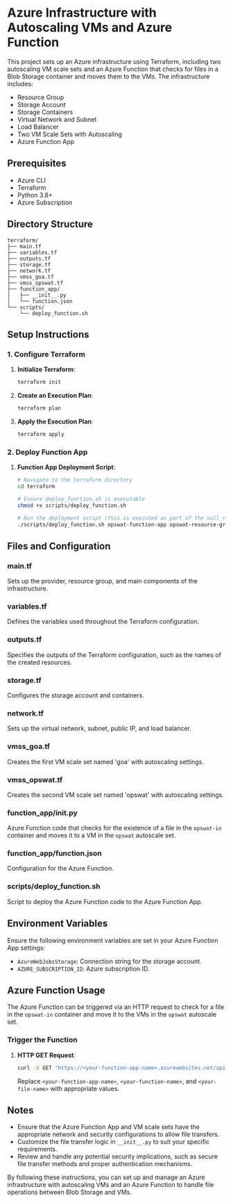 
# Azure Infrastructure with Autoscaling VMs and Azure Function

This project sets up an Azure infrastructure using Terraform, including two autoscaling VM scale sets and an Azure Function that checks for files in a Blob Storage container and moves them to the VMs. The infrastructure includes:

- Resource Group
- Storage Account
- Storage Containers
- Virtual Network and Subnet
- Load Balancer
- Two VM Scale Sets with Autoscaling
- Azure Function App

## Prerequisites

- Azure CLI
- Terraform
- Python 3.8+
- Azure Subscription

## Directory Structure

```
terraform/
├── main.tf
├── variables.tf
├── outputs.tf
├── storage.tf
├── network.tf
├── vmss_goa.tf
├── vmss_opswat.tf
├── function_app/
│   ├── __init__.py
│   └── function.json
└── scripts/
    └── deploy_function.sh
```

## Setup Instructions

### 1. Configure Terraform

1. **Initialize Terraform**:

    ```sh
    terraform init
    ```

2. **Create an Execution Plan**:

    ```sh
    terraform plan
    ```

3. **Apply the Execution Plan**:

    ```sh
    terraform apply
    ```

### 2. Deploy Function App

1. **Function App Deployment Script**:

    ```sh
    # Navigate to the terraform directory
    cd terraform

    # Ensure deploy_function.sh is executable
    chmod +x scripts/deploy_function.sh

    # Run the deployment script (this is executed as part of the null_resource in Terraform)
    ./scripts/deploy_function.sh opswat-function-app opswat-resource-group function_app
    ```

## Files and Configuration

### main.tf

Sets up the provider, resource group, and main components of the infrastructure.

### variables.tf

Defines the variables used throughout the Terraform configuration.

### outputs.tf

Specifies the outputs of the Terraform configuration, such as the names of the created resources.

### storage.tf

Configures the storage account and containers.

### network.tf

Sets up the virtual network, subnet, public IP, and load balancer.

### vmss_goa.tf

Creates the first VM scale set named 'goa' with autoscaling settings.

### vmss_opswat.tf

Creates the second VM scale set named 'opswat' with autoscaling settings.

### function_app/__init__.py

Azure Function code that checks for the existence of a file in the `opswat-in` container and moves it to a VM in the `opswat` autoscale set.

### function_app/function.json

Configuration for the Azure Function.

### scripts/deploy_function.sh

Script to deploy the Azure Function code to the Azure Function App.

## Environment Variables

Ensure the following environment variables are set in your Azure Function App settings:

- `AzureWebJobsStorage`: Connection string for the storage account.
- `AZURE_SUBSCRIPTION_ID`: Azure subscription ID.

## Azure Function Usage

The Azure Function can be triggered via an HTTP request to check for a file in the `opswat-in` container and move it to the VMs in the `opswat` autoscale set.

### Trigger the Function

1. **HTTP GET Request**:

    ```sh
    curl -X GET "https://<your-function-app-name>.azurewebsites.net/api/<your-function-name>?file_name=<your-file-name>"
    ```

    Replace `<your-function-app-name>`, `<your-function-name>`, and `<your-file-name>` with appropriate values.

## Notes

- Ensure that the Azure Function App and VM scale sets have the appropriate network and security configurations to allow file transfers.
- Customize the file transfer logic in `__init__.py` to suit your specific requirements.
- Review and handle any potential security implications, such as secure file transfer methods and proper authentication mechanisms.

By following these instructions, you can set up and manage an Azure infrastructure with autoscaling VMs and an Azure Function to handle file operations between Blob Storage and VMs.
